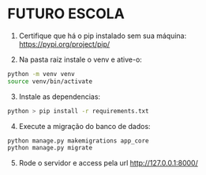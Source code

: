 # FUTURO ESCOLA

1. Certifique que há o pip instalado sem sua máquina:
   https://pypi.org/project/pip/

2. Na pasta raiz instale o venv e ative-o:

```sh
python -m venv venv
source venv/bin/activate
```

3. Instale as dependencias:

```sh
python > pip install -r requirements.txt
```

4. Execute a migração do banco de dados:

```sh
python manage.py makemigrations app_core
python manage.py migrate
```

5. Rode o servidor e access pela url http://127.0.0.1:8000/
